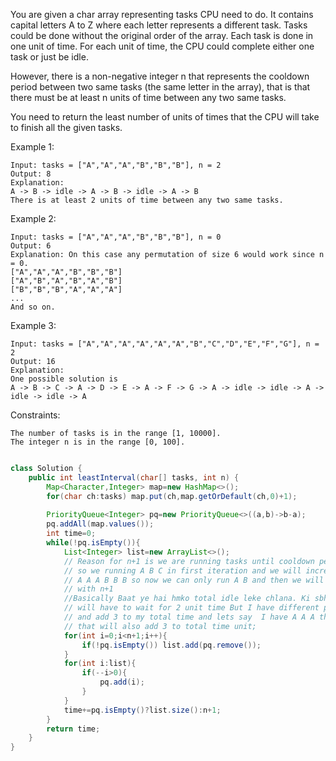 You are given a char array representing tasks CPU need to do. It contains capital letters A to Z where each letter represents a different task. Tasks could be done without the original order of the array. Each task is done in one unit of time. For each unit of time, the CPU could complete either one task or just be idle.

However, there is a non-negative integer n that represents the cooldown period between two same tasks (the same letter in the array), that is that there must be at least n units of time between any two same tasks.

You need to return the least number of units of times that the CPU will take to finish all the given tasks.

Example 1:
```
Input: tasks = ["A","A","A","B","B","B"], n = 2
Output: 8
Explanation: 
A -> B -> idle -> A -> B -> idle -> A -> B
There is at least 2 units of time between any two same tasks.
```
Example 2:
```
Input: tasks = ["A","A","A","B","B","B"], n = 0
Output: 6
Explanation: On this case any permutation of size 6 would work since n = 0.
["A","A","A","B","B","B"]
["A","B","A","B","A","B"]
["B","B","B","A","A","A"]
...
And so on.
```
Example 3:
```
Input: tasks = ["A","A","A","A","A","A","B","C","D","E","F","G"], n = 2
Output: 16
Explanation: 
One possible solution is
A -> B -> C -> A -> D -> E -> A -> F -> G -> A -> idle -> idle -> A -> idle -> idle -> A
```

Constraints:
```
The number of tasks is in the range [1, 10000].
The integer n is in the range [0, 100].
```
```java

class Solution {
    public int leastInterval(char[] tasks, int n) {
        Map<Character,Integer> map=new HashMap<>();
        for(char ch:tasks) map.put(ch,map.getOrDefault(ch,0)+1);
        
        PriorityQueue<Integer> pq=new PriorityQueue<>((a,b)->b-a);
        pq.addAll(map.values());
        int time=0;
        while(!pq.isEmpty()){
            List<Integer> list=new ArrayList<>();
            // Reason for n+1 is we are running tasks until cooldown period . lets say we have A A B B C C and n=2 
            // so we running A B C in first iteration and we will increase 3 in cycle also and lets say if we had
            // A A A B B B so now we can only run A B and then we will have to stay idle for 1 unit of time so that will be added
            // with n+1
            //Basically Baat ye hai hmko total idle leke chlana. Ki sbhi idle hai . lets say n=2 so _ _ _ so After one process I 
            // will have to wait for 2 unit time But I have different process like A A B B C C So i put A B C in all those blanks
            // and add 3 to my total time and lets say  I have A A A then I can only will A  _ _ and rest two will remain idle and 
            // that will also add 3 to total time unit;
            for(int i=0;i<n+1;i++){
                if(!pq.isEmpty()) list.add(pq.remove());
            }
            for(int i:list){
                if(--i>0){
                    pq.add(i);
                }
            }
            time+=pq.isEmpty()?list.size():n+1;
        }
        return time;
    }
}

```
